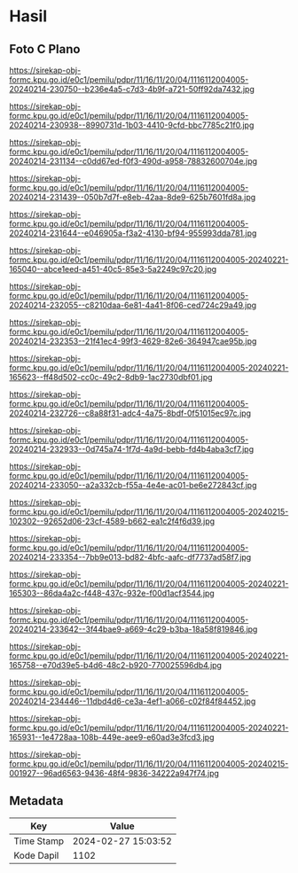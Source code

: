 # Hasil

## Foto C Plano

https://sirekap-obj-formc.kpu.go.id/e0c1/pemilu/pdpr/11/16/11/20/04/1116112004005-20240214-230750--b236e4a5-c7d3-4b9f-a721-50ff92da7432.jpg

https://sirekap-obj-formc.kpu.go.id/e0c1/pemilu/pdpr/11/16/11/20/04/1116112004005-20240214-230938--8990731d-1b03-4410-9cfd-bbc7785c21f0.jpg

https://sirekap-obj-formc.kpu.go.id/e0c1/pemilu/pdpr/11/16/11/20/04/1116112004005-20240214-231134--c0dd67ed-f0f3-490d-a958-78832600704e.jpg

https://sirekap-obj-formc.kpu.go.id/e0c1/pemilu/pdpr/11/16/11/20/04/1116112004005-20240214-231439--050b7d7f-e8eb-42aa-8de9-625b7601fd8a.jpg

https://sirekap-obj-formc.kpu.go.id/e0c1/pemilu/pdpr/11/16/11/20/04/1116112004005-20240214-231644--e046905a-f3a2-4130-bf94-955993dda781.jpg

https://sirekap-obj-formc.kpu.go.id/e0c1/pemilu/pdpr/11/16/11/20/04/1116112004005-20240221-165040--abce1eed-a451-40c5-85e3-5a2249c97c20.jpg

https://sirekap-obj-formc.kpu.go.id/e0c1/pemilu/pdpr/11/16/11/20/04/1116112004005-20240214-232055--c8210daa-6e81-4a41-8f06-ced724c29a49.jpg

https://sirekap-obj-formc.kpu.go.id/e0c1/pemilu/pdpr/11/16/11/20/04/1116112004005-20240214-232353--21f41ec4-99f3-4629-82e6-364947cae95b.jpg

https://sirekap-obj-formc.kpu.go.id/e0c1/pemilu/pdpr/11/16/11/20/04/1116112004005-20240221-165623--ff48d502-cc0c-49c2-8db9-1ac2730dbf01.jpg

https://sirekap-obj-formc.kpu.go.id/e0c1/pemilu/pdpr/11/16/11/20/04/1116112004005-20240214-232726--c8a88f31-adc4-4a75-8bdf-0f51015ec97c.jpg

https://sirekap-obj-formc.kpu.go.id/e0c1/pemilu/pdpr/11/16/11/20/04/1116112004005-20240214-232933--0d745a74-1f7d-4a9d-bebb-fd4b4aba3cf7.jpg

https://sirekap-obj-formc.kpu.go.id/e0c1/pemilu/pdpr/11/16/11/20/04/1116112004005-20240214-233050--a2a332cb-f55a-4e4e-ac01-be6e272843cf.jpg

https://sirekap-obj-formc.kpu.go.id/e0c1/pemilu/pdpr/11/16/11/20/04/1116112004005-20240215-102302--92652d06-23cf-4589-b662-ea1c2f4f6d39.jpg

https://sirekap-obj-formc.kpu.go.id/e0c1/pemilu/pdpr/11/16/11/20/04/1116112004005-20240214-233354--7bb9e013-bd82-4bfc-aafc-df7737ad58f7.jpg

https://sirekap-obj-formc.kpu.go.id/e0c1/pemilu/pdpr/11/16/11/20/04/1116112004005-20240221-165303--86da4a2c-f448-437c-932e-f00d1acf3544.jpg

https://sirekap-obj-formc.kpu.go.id/e0c1/pemilu/pdpr/11/16/11/20/04/1116112004005-20240214-233642--3f44bae9-a669-4c29-b3ba-18a58f819846.jpg

https://sirekap-obj-formc.kpu.go.id/e0c1/pemilu/pdpr/11/16/11/20/04/1116112004005-20240221-165758--e70d39e5-b4d6-48c2-b920-770025596db4.jpg

https://sirekap-obj-formc.kpu.go.id/e0c1/pemilu/pdpr/11/16/11/20/04/1116112004005-20240214-234446--11dbd4d6-ce3a-4ef1-a066-c02f84f84452.jpg

https://sirekap-obj-formc.kpu.go.id/e0c1/pemilu/pdpr/11/16/11/20/04/1116112004005-20240221-165931--1e4728aa-108b-449e-aee9-e60ad3e3fcd3.jpg

https://sirekap-obj-formc.kpu.go.id/e0c1/pemilu/pdpr/11/16/11/20/04/1116112004005-20240215-001927--96ad6563-9436-48f4-9836-34222a947f74.jpg


## Metadata

| Key        | Value               |
| ---------- | ------------------- |
| Time Stamp | 2024-02-27 15:03:52 |
| Kode Dapil | 1102                |



